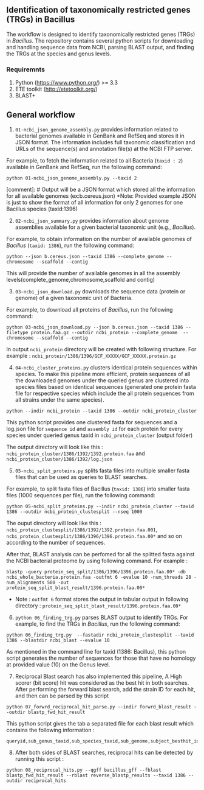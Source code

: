 ## Identification of taxonomically restricted genes (TRGs) in Bacillus 

The workflow is designed to identify taxonomically restricted genes (TRGs) in *Bacillus*. The repository contains several python scripts for downloading and handling sequence data from NCBI, parsing BLAST output, and finding the TRGs at the species and genus levels.

### Requiremnts
1. Python (https://www.python.org/) >= 3.3
2. ETE toolkit (http://etetoolkit.org/)
3. BLAST+ 

## General workflow

1. `01-ncbi_json_genome_assembly.py` provides information related to bacterial genomes available in GenBank and RefSeq and stores it in JSON format. The information includes full taxonomic classification and URLs of the sequence(s) and annotation file(s) at the NCBI FTP server.

For example, to fetch the information related to all Bacteria (`taxid : 2`) available in GenBank and RefSeq, run the following command: 

```
python 01-ncbi_json_genome_assembly.py --taxid 2 
```

[comment]: # Output will be a JSON format which stored all the information for all available genomes (ex:b.cereus.json) 
*Note: Provided example JSON is just to show the format of all information for only 2 genomes for one Bacillus species (taxid:1396)

2. `02-ncbi_json_summary.py` provides information about genome assemblies available for a given bacterial taxonomic unit (e.g., *Bacillus*).

For example, to obtain information on the number of available genomes of *Bacillus* (`taxid: 1386`), run the following command:

```
python --json b.cereus.json --taxid 1386 --complete_genome --chromosome --scaffold --contig
```

This will provide the number of available genomes in all the assembly levels(complete_genome,chromosome,scaffold and contig)


3. `03-ncbi_json_download.py` downloads the sequence data (protein or genome) of a given taxonomic unit of Bacteria.

For example, to download all proteins of *Bacillus*, run the following command: 

```
python 03-ncbi_json_download.py --json b.cereus.json --taxid 1386 --filetype protein.faa.gz --outdir ncbi_protein --complete_genome  --chromosome --scaffold --contig
```

In output `ncbi_protein` directory will be created with following structure. For example : `ncbi_protein/1386/1396/GCF_XXXXX/GCF_XXXXX.protein.gz`


4. `04-ncbi_cluster_proteins.py` clusters identical protein sequences within species. To make this pipeline more efficient, protein sequences of all the downloaded genomes under the queried genus are clustered into species files based on identical sequences (generated one protein fasta file for respective species which include the all protein sequences from all strains under the same species).

``` 
python --indir ncbi_protein --taxid 1386 --outdir ncbi_protein_cluster
```
This python script provides one clustered fasta for sequences and a log.json file for `sequence id` and `assembly id` for each protein for every species under queried genus taxid in `ncbi_protein_cluster` (output folder)

The output directory will look like this : `ncbi_protein_cluster/1386/1392/1392.protein.faa` and  `ncbi_protein_cluster/1386/1392/log.json` 


5. `05-ncbi_split_proteins.py` splits fasta files into multiple smaller fasta files that can be used as queries to BLAST searches.

For example, to split fasta files of Bacillus (`taxid: 1386`) into smaller fasta files (1000 sequences per file), run the following command:

```
python 05-ncbi_split_proteins.py --indir ncbi_protein_cluster --taxid 1386 --outdir ncbi_protein_clustesplit --nseq 1000 
```

The ouput directory will look like this : `ncbi_protein_clustesplit/1386/1392/1392.protein.faa.001`, `ncbi_protein_clustesplit/1386/1396/1396.protein.faa.00*` and so on according to the number of sequences. 

After that, BLAST analysis can be perfomed for all the splitted fasta against the NCBI bacterial proteome by using following command. For example :
 
```blastp -query protein_seq_split/1386/1396/1396.protein.faa.00* -db ncbi_whole_bacteria.protein.faa -outfmt 6 -evalue 10 -num_threads 28 -num_alignments 500 -out protein_seq_split_blast_result/1396.protein.faa.00*```

* Note : `outfmt 6` format stores the output in tabular output in following directory : ```protein_seq_split_blast_result/1396.protein.faa.00*```

6. `python 06_finding_trg.py` parses BLAST output to identify TRGs. 
For example, to find the TRGs in *Bacillus*, run the following command: 

``` 
python 06_finding_trg.py  --fastadir ncbi_protein_clustesplit --taxid 1386 --blastdir ncbi_blast --evalue 10
```
As mentioned in the command line for taxid (1386: Bacillus), this python script generates the number of sequences for those that have no homology at provided value (10) on the Genus level. 


7. Reciprocal Blast search has also implemented this pipeline, A High scorer (bit score) hit was considered as the best hit in both searches. After performing the forward blast search, add the strain ID for each hit, and then can be parsed by this script

```
python 07_forwrd_reciprocal_hit_parse.py --indir forwrd_blast_result --outdir blastp_fwd_hit_result

```
This python script gives the tab a separated file for each blast result which contains the following information : 
``` 
queryid,sub_genus_taxid,sub_species_taxid,sub_genome,subject_besthit_ids
```
8. After both sides of BLAST searches, reciprocal hits can be detected by running this script :

```
python 08_reciprocal_hits.py --qgff bacillus_gff --fblast blastp_fwd_hit_result --rblast reverse_blastp_results --taxid 1386 --outdir reciprocal_hits

```